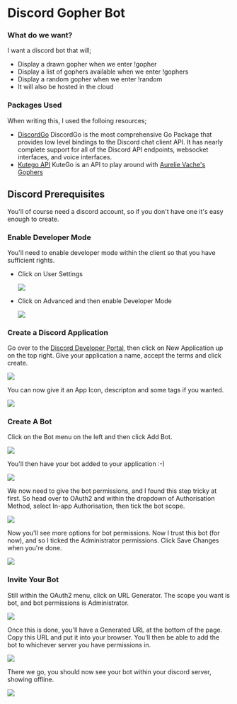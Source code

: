 # Discord Gopher Bot

### What do we want?

I want a discord bot that will;

- Display a drawn gopher when we enter !gopher
- Display a list of gophers available when we enter !gophers
- Display a random gopher when we enter !random
- It will also be hosted in the cloud

### Packages Used

When writing this, I used the folloing resources;

- [DiscordGo](https://github.com/bwmarrin/discordgo)
  DiscordGo is the most comprehensive Go Package that provides low level bindings to the Discord chat client API. It has nearly complete support for all of the Discord API endpoints, websocket interfaces, and voice interfaces.
- [Kutego API](https://github.com/gaelleacas/kutego-api)
  KuteGo is an API to play around with [Aurelie Vache's Gophers](https://github.com/scraly/gophers)

## Discord Prerequisites

You'll of course need a discord account, so if you don't have one it's easy enough to create.

### Enable Developer Mode

You'll need to enable developer mode within the client so that you have sufficient rights.

- Click on User Settings

  ![](https://i.imgur.com/wlmAXcy.png)

- Click on Advanced and then enable Developer Mode

  ![](https://i.imgur.com/DEfkpmF.png)

### Create a Discord Application

Go over to the [Discord Developer Portal](https://discord.com/developers/applications/), then click on New Application up on the top right. Give your application a name, accept the terms and click create.

![](https://i.imgur.com/aBRQ5DV.png)

You can now give it an App Icon, descripton and some tags if you wanted.

![](https://i.imgur.com/aGGmV4B.png)

### Create A Bot

Click on the Bot menu on the left and then click Add Bot.

![](https://i.imgur.com/C8Rb2M4.png)

You'll then have your bot added to your application :-)

![](https://i.imgur.com/NJKD97g.png)

We now need to give the bot permissions, and I found this step tricky at first. So head over to OAuth2 and within the dropdown of Authorisation Method, select In-app Authorisation, then tick the bot scope.

![](https://i.imgur.com/q3LDmju.png)

Now you'll see more options for bot permissions. Now I trust this bot (for now), and so I ticked the Administrator permissions. Click Save Changes when you're done.

![](https://i.imgur.com/CpTEPFq.png)

### Invite Your Bot

Still within the OAuth2 menu, click on URL Generator. The scope you want is bot, and bot permissions is Administrator.

![](https://i.imgur.com/9tZ64wK.png)

Once this is done, you'll have a Generated URL at the bottom of the page. Copy this URL and put it into your browser. You'll then be able to add the bot to whichever server you have permissions in.

![](https://i.imgur.com/MYsTqQB.png)

There we go, you should now see your bot within your discord server, showing offline.

![](https://i.imgur.com/oIUGzN1.png)

